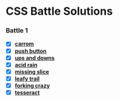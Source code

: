 # CSS Battle Solutions

### Battle 1

-   [x] [**carrom**](Battle1/2_Carrom.html)
-   [x] [**push button**](Battle1/3_PushButton.html)
-   [x] [**ups and downs**](Battle1/4_UpsnDowns.html)
-   [x] [**acid rain**](Battle1/5_AcidRain.html)
-   [x] [**missing slice**](Battle1/6_MissingSlice.html)
-   [x] [**leafy trail**](Battle1/7_LeafyTrail.html)
-   [x] [**forking crazy**](Battle1/8_ForkingCrazy.html)
-   [x] [**tesseract**](Battle1/9_Tesseract.html)

